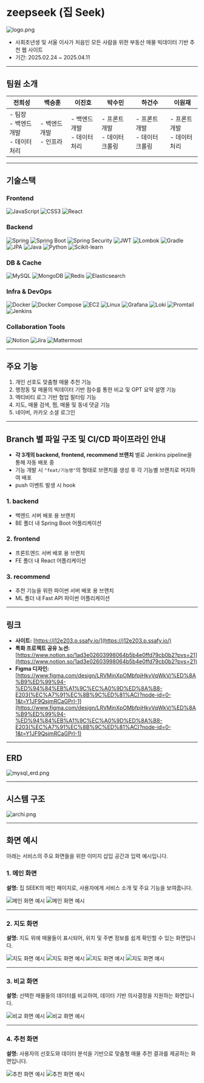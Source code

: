 # zeepseek (집 Seek)

![logo.png](zeepseek_logo.png)  
- 사회초년생 및 서울 이사가 처음인 모든 사람을 위한 부동산 매물 빅데이터 기반 추천 웹 사이트  
- 기간: 2025.02.24 ~ 2025.04.11

---

## 팀원 소개

| **전희성**             | **백승훈**           | **이진호**             | **박수민**           | **하건수**           | **이원재**           |
|-----------------------|---------------------|-----------------------|---------------------|---------------------|---------------------|
| - 팀장<br>- 백엔드 개발<br>- 데이터 처리 | - 백엔드 개발<br>- 인프라 | - 백엔드 개발<br>- 데이터 처리 | - 프론트 개발<br>- 데이터 크롤링 | - 프론트 개발<br>- 데이터 크롤링 | - 프론트 개발<br>- 데이터 처리 |

---

## 기술스택

### Frontend

<img src="https://img.shields.io/badge/JavaScript-ES6-F7DF1E?style=for-the-badge&logo=JavaScript&logoColor=white" alt="JavaScript">  
<img src="https://img.shields.io/badge/CSS3-1572B6?style=for-the-badge&logo=CSS3&logoColor=white" alt="CSS3">  
<img src="https://img.shields.io/badge/React-61DAFB?style=for-the-badge&logo=react&logoColor=black" alt="React">

### Backend

<img src="https://img.shields.io/badge/Spring-6DB33F?style=for-the-badge&logo=spring&logoColor=white" alt="Spring">  
<img src="https://img.shields.io/badge/Spring_Boot-6DB33F?style=for-the-badge&logo=spring-boot&logoColor=white" alt="Spring Boot">  
<img src="https://img.shields.io/badge/Spring_Security-6DB33F?style=for-the-badge&logo=spring-security&logoColor=white" alt="Spring Security">  
<img src="https://img.shields.io/badge/JWT-000000?style=for-the-badge&logo=json-web-tokens&logoColor=white" alt="JWT">  
<img src="https://img.shields.io/badge/Lombok-FF0000?style=for-the-badge&logo=lombok&logoColor=white" alt="Lombok">  
<img src="https://img.shields.io/badge/Gradle-02303A?style=for-the-badge&logo=gradle&logoColor=white" alt="Gradle">  
<img src="https://img.shields.io/badge/JPA-59666C?style=for-the-badge&logo=hibernate&logoColor=white" alt="JPA">  
<img src="https://img.shields.io/badge/Java-007396?style=for-the-badge&logo=openjdk&logoColor=white" alt="Java">  
<img src="https://img.shields.io/badge/Python-3776AB?style=for-the-badge&logo=python&logoColor=white" alt="Python">  
<img src="https://img.shields.io/badge/Scikit--learn-F7931E?style=for-the-badge&logo=scikit-learn&logoColor=white" alt="Scikit-learn">

### DB & Cache

<img src="https://img.shields.io/badge/MySQL-4479A1?style=for-the-badge&logo=mysql&logoColor=white" alt="MySQL">  
<img src="https://img.shields.io/badge/MongoDB-47A248?style=for-the-badge&logo=mongodb&logoColor=white" alt="MongoDB">  
<img src="https://img.shields.io/badge/Redis-DC382D?style=for-the-badge&logo=redis&logoColor=white" alt="Redis">  
<img src="https://img.shields.io/badge/Elasticsearch-005571?style=for-the-badge&logo=elasticsearch&logoColor=white" alt="Elasticsearch">

### Infra & DevOps

<img src="https://img.shields.io/badge/Docker-2496ED?style=for-the-badge&logo=docker&logoColor=white" alt="Docker">  
<img src="https://img.shields.io/badge/Docker_Compose-2496ED?style=for-the-badge&logo=docker&logoColor=white" alt="Docker Compose">  
<img src="https://img.shields.io/badge/EC2-FF9900?style=for-the-badge&logo=amazon-ec2&logoColor=white" alt="EC2">  
<img src="https://img.shields.io/badge/Linux-FCC624?style=for-the-badge&logo=linux&logoColor=black" alt="Linux">  
<img src="https://img.shields.io/badge/Grafana-F46800?style=for-the-badge&logo=grafana&logoColor=white" alt="Grafana">  
<img src="https://img.shields.io/badge/Loki-F46800?style=for-the-badge&logo=grafana&logoColor=white" alt="Loki">  
<img src="https://img.shields.io/badge/Promtail-F46800?style=for-the-badge&logo=grafana&logoColor=white" alt="Promtail">  
<img src="https://img.shields.io/badge/Jenkins-D24939?style=for-the-badge&logo=jenkins&logoColor=white" alt="Jenkins">

### Collaboration Tools

<img src="https://img.shields.io/badge/Notion-000000?style=for-the-badge&logo=notion&logoColor=white" alt="Notion">  
<img src="https://img.shields.io/badge/Jira-0052CC?style=for-the-badge&logo=jira&logoColor=white" alt="Jira">  
<img src="https://img.shields.io/badge/Mattermost-0058CC?style=for-the-badge&logo=mattermost&logoColor=white" alt="Mattermost">

---

## 주요 기능

1. 개인 선호도 맞춤형 매물 추천 기능  
2. 행정동 및 매물의 빅데이터 기반 점수를 통한 비교 및 GPT 요약 설명 기능  
3. 액티비티 로그 기반 협업 필터링 기능  
4. 지도, 매물 검색, 찜, 매물 및 동네 댓글 기능  
5. 네이버, 카카오 소셜 로그인

---

## Branch 별 파일 구조 및 CI/CD 파이프라인 안내

- **각 3개의 backend, frontend, recommend 브랜치** 별로 Jenkins pipeline을 통해 자동 배포 중  
- 기능 개발 시 `"feat/기능명"`의 형태로 브랜치를 생성 후 각 기능별 브랜치로 머지하여 배포  
- push 이벤트 발생 시 hook

### 1. backend

- 백엔드 서버 배포 용 브랜치  
- BE 폴더 내 Spring Boot 어플리케이션

### 2. frontend

- 프론트엔드 서버 배포 용 브랜치  
- FE 폴더 내 React 어플리케이션

### 3. recommend

- 추천 기능을 위한 파이썬 서버 배포 용 브랜치  
- ML 폴더 내 Fast API 파이썬 어플리케이션

---

## 링크

- **사이트:** [https://j12e203.p.ssafy.io/](https://j12e203.p.ssafy.io/)
- **특화 프로젝트 공유 노션:** [https://www.notion.so/1ad3e02603998064b5b4e0ffd79cb0b2?pvs=21](https://www.notion.so/1ad3e02603998064b5b4e0ffd79cb0b2?pvs=21)
- **Figma 디자인:** [https://www.figma.com/design/LRVMjnXpOMbfpjHkvVqWkV/%ED%8A%B9%ED%99%94-%ED%94%84%EB%A1%9C%EC%A0%9D%ED%8A%B8-E203(%EC%A7%91%EC%8B%9C%ED%81%AC)?node-id=0-1&t=Y1JF9QsjmRCaGPrI-1](https://www.figma.com/design/LRVMjnXpOMbfpjHkvVqWkV/%ED%8A%B9%ED%99%94-%ED%94%84%EB%A1%9C%EC%A0%9D%ED%8A%B8-E203(%EC%A7%91%EC%8B%9C%ED%81%AC)?node-id=0-1&t=Y1JF9QsjmRCaGPrI-1)

---

## ERD

![mysql_erd.png](mysql_erd.png)

---

## 시스템 구조

![archi.png](archi.png)

---

## 화면 예시

아래는 서비스의 주요 화면들을 위한 이미지 삽입 공간과 입력 예시입니다.

### 1. 메인 화면
**설명:** 집 SEEK의 메인 페이지로, 사용자에게 서비스 소개 및 주요 기능을 보여줍니다.  

![메인 화면 예시](main_1.png)
![메인 화면 예시](main_2.png)

---

### 2. 지도 화면
**설명:** 지도 위에 매물들이 표시되어, 위치 및 주변 정보를 쉽게 확인할 수 있는 화면입니다.  

![지도 화면 예시](map_2.png)
![지도 화면 예시](map_3.png)
![지도 화면 예시](map_4.png)
![지도 화면 예시](grid_1.png)

---

### 3. 비교 화면
**설명:** 선택한 매물들의 데이터를 비교하여, 데이터 기반 의사결정을 지원하는 화면입니다.  

![비교 화면 예시](compare_1.png)
![비교 화면 예시](compare_2.png)

---

### 4. 추천 화면
**설명:** 사용자의 선호도와 데이터 분석을 기반으로 맞춤형 매물 추천 결과를 제공하는 화면입니다.  

![추천 화면 예시](recommend_1.png)
![추천 화면 예시](recommend_2.png)